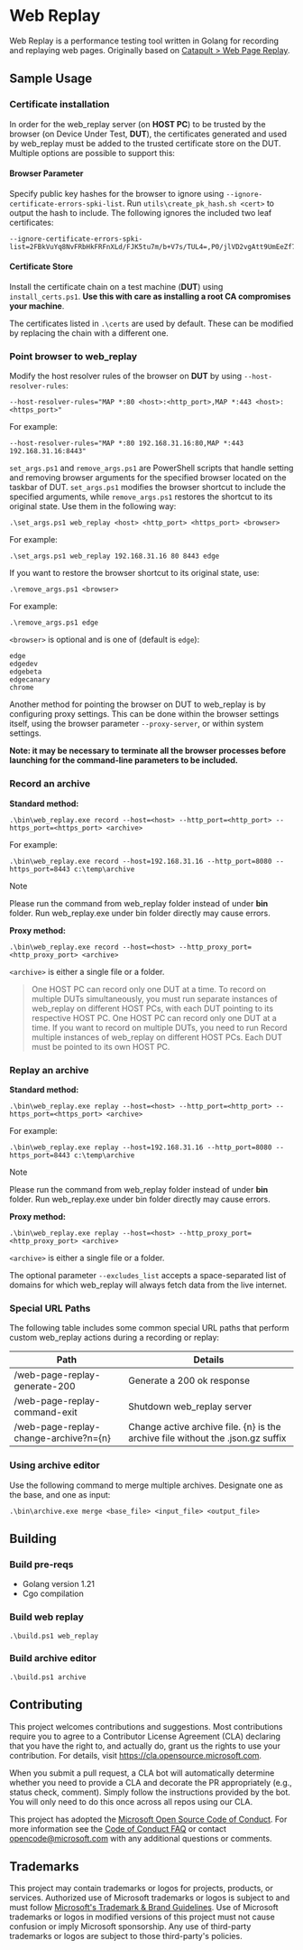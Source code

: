 # Web Replay
Web Replay is a performance testing tool written in Golang for
recording and replaying web pages. Originally based on [Catapult > Web Page Replay](https://chromium.googlesource.com/catapult).

## Sample Usage

### Certificate installation

In order for the web_replay server (on **HOST PC**) to be trusted by the browser (on Device Under Test, **DUT**), the certificates generated
and used by web_replay must be added to the trusted certificate store on the DUT. Multiple options are possible to support this:

#### Browser Parameter

Specify public key hashes for the browser to ignore using `--ignore-certificate-errors-spki-list`.
Run `utils\create_pk_hash.sh <cert>` to output the hash to include. The following ignores the included
two leaf certificates:

```
--ignore-certificate-errors-spki-list=2FBkVuYq8NvFRbHkFRFnXLd/FJK5tu7m/b+V7s/TUL4=,P0/jlVD2vgAtt9UmEeZf7IrHAva3Fs8N+4V9glmvwkc=
```

#### Certificate Store

Install the certificate chain on a test machine (**DUT**) using `install_certs.ps1`. **Use this with care as installing a root CA compromises your machine**.

The certificates listed in `.\certs` are used by default. These can be modified by replacing the
chain with a different one.

### Point browser to web_replay

Modify the host resolver rules of the browser on **DUT** by using `--host-resolver-rules`:
```
--host-resolver-rules="MAP *:80 <host>:<http_port>,MAP *:443 <host>:<https_port>"
```

For example:
```
--host-resolver-rules="MAP *:80 192.168.31.16:80,MAP *:443 192.168.31.16:8443"
```

`set_args.ps1` and `remove_args.ps1` are PowerShell scripts that handle setting and removing browser arguments for the specified browser located on the taskbar of DUT. 
`set_args.ps1` modifies the browser shortcut to include the specified arguments, while `remove_args.ps1` restores the shortcut to its original state. Use them in the following way:
```
.\set_args.ps1 web_replay <host> <http_port> <https_port> <browser>
```
For example:
```
.\set_args.ps1 web_replay 192.168.31.16 80 8443 edge
```

If you want to restore the browser shortcut to its original state, use:
```
.\remove_args.ps1 <browser>
```
For example:
```
.\remove_args.ps1 edge
```

`<browser>` is optional and is one of (default is `edge`):

```
edge
edgedev
edgebeta
edgecanary
chrome
```

Another method for pointing the browser on DUT to web_replay is by configuring proxy settings. This can
be done within the browser settings itself, using the browser parameter `--proxy-server`, or within
system settings.

**Note: it may be necessary to terminate all the browser processes before launching for the
command-line parameters to be included.**

### Record an archive

**Standard method:**

```
.\bin\web_replay.exe record --host=<host> --http_port=<http_port> --https_port=<https_port> <archive>
```
For example:
```
.\bin\web_replay.exe record --host=192.168.31.16 --http_port=8080 --https_port=8443 c:\temp\archive
```
> [!NOTE]
> Please run the command from web_replay folder instead of under **bin** folder. Run web_replay.exe under bin folder directly may cause errors.

**Proxy method:**

```
.\bin\web_replay.exe record --host=<host> --http_proxy_port=<http_proxy_port> <archive>
```


`<archive>` is either a single file or a folder.
> One HOST PC can record only one DUT at a time. To record on multiple DUTs simultaneously, you must run separate instances of web_replay on different HOST PCs, with each DUT pointing to its respective HOST PC.
> One HOST PC can record only one DUT at a time. If you want to record on multiple DUTs, you need to run
> Record multiple instances of web_replay on different HOST PCs. Each DUT must be pointed to its own HOST PC.


### Replay an archive

**Standard method:**

```
.\bin\web_replay.exe replay --host=<host> --http_port=<http_port> --https_port=<https_port> <archive>
```
For example:
```
.\bin\web_replay.exe replay --host=192.168.31.16 --http_port=8080 --https_port=8443 c:\temp\archive
```
> [!NOTE]
> Please run the command from web_replay folder instead of under **bin** folder. Run web_replay.exe under bin folder directly may cause errors.


**Proxy method:**

```
.\bin\web_replay.exe replay --host=<host> --http_proxy_port=<http_proxy_port> <archive>
```

`<archive>` is either a single file or a folder.

The optional parameter `--excludes_list` accepts a space-separated list of domains for
which web_replay will always fetch data from the live internet.

### Special URL Paths

The following table includes some common special URL paths that perform custom web_replay actions
during a recording or replay:

| Path                                  | Details                                                                         |
| ------------------------------------- | ------------------------------------------------------------------------------- |
| /web-page-replay-generate-200         | Generate a 200 ok response                                                      |
| /web-page-replay-command-exit         | Shutdown web_replay server                                                      |
| /web-page-replay-change-archive?n={n} | Change active archive file. {n} is the archive file without the .json.gz suffix |

### Using archive editor

Use the following command to merge multiple archives. Designate
one as the base, and one as input:

```
.\bin\archive.exe merge <base_file> <input_file> <output_file>
```

## Building

### Build pre-reqs

- Golang version 1.21
- Cgo compilation

### Build web replay

```
.\build.ps1 web_replay
```

### Build archive editor

```
.\build.ps1 archive
```

## Contributing

This project welcomes contributions and suggestions.  Most contributions require you to agree to a
Contributor License Agreement (CLA) declaring that you have the right to, and actually do, grant us
the rights to use your contribution. For details, visit https://cla.opensource.microsoft.com.

When you submit a pull request, a CLA bot will automatically determine whether you need to provide
a CLA and decorate the PR appropriately (e.g., status check, comment). Simply follow the instructions
provided by the bot. You will only need to do this once across all repos using our CLA.

This project has adopted the [Microsoft Open Source Code of Conduct](https://opensource.microsoft.com/codeofconduct/).
For more information see the [Code of Conduct FAQ](https://opensource.microsoft.com/codeofconduct/faq/) or
contact [opencode@microsoft.com](mailto:opencode@microsoft.com) with any additional questions or comments.

## Trademarks

This project may contain trademarks or logos for projects, products, or services. Authorized use of Microsoft
trademarks or logos is subject to and must follow [Microsoft's Trademark & Brand Guidelines](https://www.microsoft.com/en-us/legal/intellectualproperty/trademarks/usage/general).
Use of Microsoft trademarks or logos in modified versions of this project must not cause confusion or imply Microsoft sponsorship.
Any use of third-party trademarks or logos are subject to those third-party's policies.
